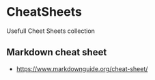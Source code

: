 # CheatSheets
Usefull Cheet Sheets collection

## Markdown cheat sheet
- https://www.markdownguide.org/cheat-sheet/
